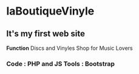 # laBoutiqueVinyle

## It's my first web site 

**Function** Discs and Vinyles Shop for Music Lovers 

### Code : PHP and JS Tools : Bootstrap
